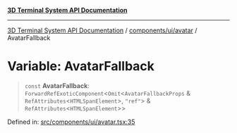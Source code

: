 [**3D Terminal System API Documentation**](../../../../README.md)

***

[3D Terminal System API Documentation](../../../../README.md) / [components/ui/avatar](../README.md) / AvatarFallback

# Variable: AvatarFallback

> `const` **AvatarFallback**: `ForwardRefExoticComponent`\<`Omit`\<`AvatarFallbackProps` & `RefAttributes`\<`HTMLSpanElement`\>, `"ref"`\> & `RefAttributes`\<`HTMLSpanElement`\>\>

Defined in: [src/components/ui/avatar.tsx:35](https://github.com/Dicommunitas/ThreeJS_Terminal_3D/blob/99674efc74a324fa412d902012012a3688e22f0e/src/components/ui/avatar.tsx#L35)
